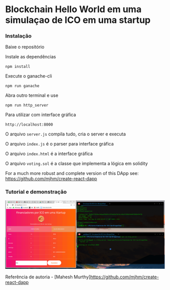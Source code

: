 # Blockchain Hello World em uma simulaçao de ICO em uma startup 


### Instalação

Baixe o repositório


Instale as dependências 
```
npm install
```
Execute o ganache-cli
```
npm run ganache
```
Abra outro terminal e use
```
npm run http_server
```

Para utilizar com interface gráfica
```
http://localhost:8000
```
O arquivo `server.js` compila tudo, cria o server e executa

O arquivo `index.js` é o parser para interface gráfica

O arquivo `index.html` é a interface gráfica

O arquivo `voting.sol` é a classe que implementa a lógica em solidity

For a much more robust and complete version of this DApp see: https://github.com/mjhm/create-react-dapp

### Tutorial e demonstração

![preview](https://github.com/YanMatheus/Simulacao-De-ICO-Com-BroqueChan/blob/master/guife.gif  "css")




Referência de autoria - [Mahesh Murthy]https://github.com/mjhm/create-react-dapp
